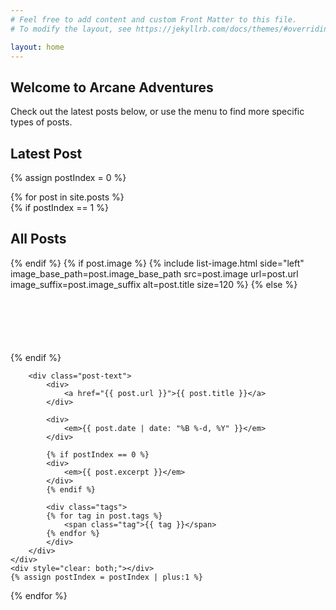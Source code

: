 ```yaml
---
# Feel free to add content and custom Front Matter to this file.
# To modify the layout, see https://jekyllrb.com/docs/themes/#overriding-theme-defaults

layout: home
---
```


## Welcome to Arcane Adventures

Check out the latest posts below, or use the menu to find more specific types of posts.

## Latest Post

{% assign postIndex = 0 %}

<div class="post-list">
{% for post in site.posts %}
    <div class="post-list-post">
    {% if postIndex == 1 %}
        <h2>All Posts</h2>
    {% endif %}
    {% if post.image %}
        {% include list-image.html side="left" image_base_path=post.image_base_path src=post.image url=post.url image_suffix=post.image_suffix alt=post.title size=120 %}
    {% else %}
        <div class="image-empty image-left" style="height: 100px"></div>
    {% endif %}

        <div class="post-text">
            <div>
                <a href="{{ post.url }}">{{ post.title }}</a>
            </div>

            <div>
                <em>{{ post.date | date: "%B %-d, %Y" }}</em>
            </div>

            {% if postIndex == 0 %}
            <div>
                <em>{{ post.excerpt }}</em>
            </div>
            {% endif %}

            <div class="tags">
            {% for tag in post.tags %}
                <span class="tag">{{ tag }}</span>
            {% endfor %}
            </div>
        </div>
    </div>
    <div style="clear: both;"></div>
    {% assign postIndex = postIndex | plus:1 %}
{% endfor %}
</div>
